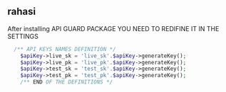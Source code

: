 ## rahasi

After installing API  GUARD PACKAGE YOU NEED TO REDIFINE IT IN THE SETTINGS
```php
  /** API KEYS NAMES DEFINITION */
    $apiKey->live_sk = 'live_sk'.$apiKey->generateKey();
    $apiKey->live_pk = 'live_pk'.$apiKey->generateKey();
    $apiKey->test_sk = 'test_sk'.$apiKey->generateKey();
    $apiKey->test_pk = 'test_pk'.$apiKey->generateKey();
    /** END OF THE DEFINITIONS */
```
